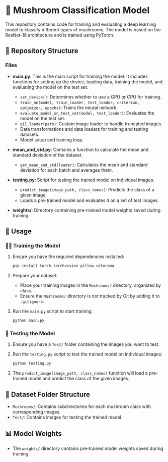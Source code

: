 # 🍄 Mushroom Classification Model

This repository contains code for training and evaluating a deep learning model to classify different types of mushrooms. The model is based on the ResNet-18 architecture and is trained using PyTorch.

## 📁 Repository Structure
### Files

- **main.py**: This is the main script for training the model. It includes functions for setting up the device, loading data, training the model, and evaluating the model on the test set.
  - `set_device()`: Determines whether to use a GPU or CPU for training.
  - `train_nn(model, train_loader, test_loader, criterion, optimizer, epochs)`: Trains the neural network.
  - `evaluate_model_on_test_set(model, test_loader)`: Evaluates the model on the test set.
  - `pil_loader(path)`: Custom image loader to handle truncated images.
  - Data transformations and data loaders for training and testing datasets.
  - Model setup and training loop.

- **mean_and_std.py**: Contains a function to calculate the mean and standard deviation of the dataset.
  - `get_mean_and_std(loader)`: Calculates the mean and standard deviation for each batch and averages them.

- **testing.py**: Script for testing the trained model on individual images.
  - `predict_image(image_path, class_names)`: Predicts the class of a given image.
  - Loads a pre-trained model and evaluates it on a set of test images.

- **weights/**: Directory containing pre-trained model weights saved during training.

## 🚀 Usage

### 🏋️‍♂️ Training the Model

1. Ensure you have the required dependencies installed:
   ```sh
   pip install torch torchvision pillow colorama
   ```
2. Prepare your dataset:
   - Place your training images in the `Mushrooms/` directory, organized by class.
   - Ensure the `Mushrooms/` directory is not tracked by Git by adding it to `.gitignore`.

3. Run the `main.py` script to start training:
   ```sh
   python main.py
   ```

### 🧪 Testing the Model

1. Ensure you have a `Test/` folder containing the images you want to test.

2. Run the `testing.py` script to test the trained model on individual images:
   ```sh
   python testing.py
   ```

3. The `predict_image(image_path, class_names)` function will load a pre-trained model and predict the class of the given images.

## 📂 Dataset Folder Structure

- `Mushrooms/`: Contains subdirectories for each mushroom class with corresponding images.
- `Test/`: Contains images for testing the trained model.

## 📊 Model Weights

- The `weights/` directory contains pre-trained model weights saved during training.
